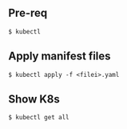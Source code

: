 ## Pre-req
` $ kubectl `

## Apply manifest files
` $ kubectl apply -f <filei>.yaml `

## Show K8s
` $ kubectl get all `

